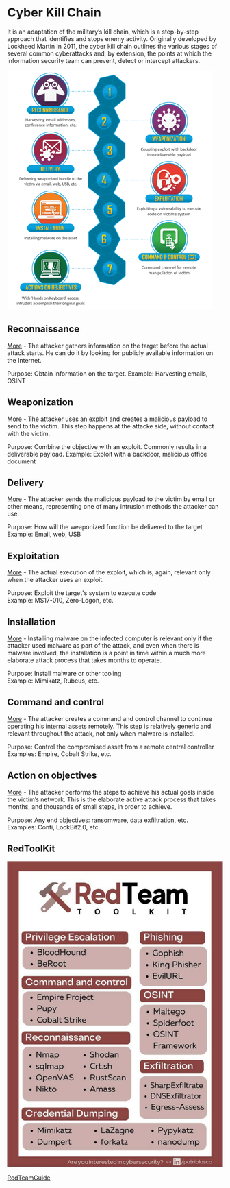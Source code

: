 # Cyber Kill Chain
It is an adaptation of the military’s kill chain, which is a step-by-step approach that identifies and stops enemy activity. Originally developed by Lockheed Martin in 2011, the cyber kill chain outlines the various stages of several common cyberattacks and, by extension, the points at which the information security team can prevent, detect or intercept attackers.

![KillChain](resouce/killchain.png)

## Reconnaissance
[More](1Recon) - The attacker gathers information on the target before the actual attack starts. He can do it by looking for publicly available information on the Internet.

Purpose: Obtain information on the target. 
Example: Harvesting emails, OSINT

## Weaponization
[More](2Weapon) - The attacker uses an exploit and creates a malicious payload to send to the victim. This step happens at the attacke side, without contact with the victim.

Purpose: Combine the objective with an exploit. Commonly results in a deliverable payload.
Example: Exploit with a backdoor, malicious office document

## Delivery
[More](3Delivery) - The attacker sends the malicious payload to the victim by email or other means, representing one of many intrusion methods the attacker can use.

Purpose: How will the weaponized function be delivered to the target	
Example: Email, web, USB

## Exploitation
[More](4Exploit) - The actual execution of the exploit, which is, again, relevant only when the attacker uses an exploit.

Purpose: Exploit the target's system to execute code	
Example: MS17-010, Zero-Logon, etc.

## Installation
[More](5Install) - Installing malware on the infected computer is relevant only if the attacker used malware as part of the attack, and even when there is malware involved, the installation is a point in time within a much more elaborate attack process that takes months to operate.

Purpose: Install malware or other tooling	
Example: Mimikatz, Rubeus, etc.

## Command and control
[More](6C2Server) - The attacker creates a command and control channel to continue operating his internal assets remotely. This step is relatively generic and relevant throughout the attack, not only when malware is installed.

Purpose: Control the compromised asset from a remote central controller	
Examples: Empire, Cobalt Strike, etc.

## Action on objectives
[More](7ActionOnObj) - The attacker performs the steps to achieve his actual goals inside the victim’s network. This is the elaborate active attack process that takes months, and thousands of small steps, in order to achieve.

Purpose: Any end objectives: ransomware, data exfiltration, etc.	
Examples: Conti, LockBit2.0, etc.

## RedToolKit
![RedToolKit](resouce/RedToolKit.jpg)

[RedTeamGuide](https://redteam.guide/docs/definitions/)
